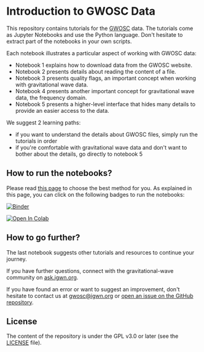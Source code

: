 # Introduction to GWOSC Data

This repository contains tutorials for the [GWOSC](https://gwosc.org) data.
The tutorials come as Jupyter Notebooks and use the Python language.
Don't hesitate to extract part of the notebooks in your own scripts.

Each notebook illustrates a particular aspect of working with GWOSC data:

  - Notebook 1 explains how to download data from the GWOSC website.
  - Notebook 2 presents details about reading the content of a file.
  - Notebook 3 presents quality flags, an important concept when working with gravitational wave data.
  - Notebook 4 presents another important concept for gravitational wave data, the frequency domain.
  - Notebook 5 presents a higher-level interface that hides many details to provide an easier access to the data.

We suggest 2 learning paths:

  - if you want to understand the details about GWOSC files, simply run the tutorials in order
  - if you're comfortable with gravitational wave data and don't want to bother about the details, go directly to notebook 5

## How to run the notebooks?

Please read [this page](https://gwosc.org/tutorial00/) to choose the best method for you.
As explained in this page, you can click on the following badges to run the notebooks:

[![Binder](https://mybinder.org/badge_logo.svg)](https://mybinder.org/v2/gh/gwosc-tutorial/introduction_gwosc_data/main)

[![Open In Colab](https://colab.research.google.com/assets/colab-badge.svg)](https://colab.research.google.com/github/gwosc-tutorial/introduction_gwosc_data/blob/main)

## How to go further?

The last notebook suggests other tutorials and resources to continue your journey.

If you have further questions, connect with the gravitational-wave community on [ask.igwn.org](https://ask.igwn.org/).

If you have found an error or want to suggest an improvement,
don't hesitate to contact us at gwosc@igwn.org or [open an issue on the GitHub repository](https://github.com/gwosc-tutorial/introduction_gwosc_data/issues).

## License

The content of the repository is under the GPL v3.0 or later (see the [LICENSE](LICENSE) file).
